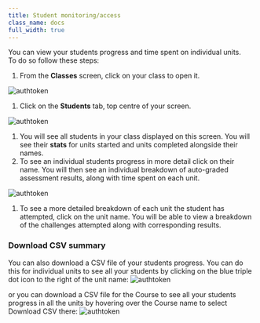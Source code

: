 ```yaml
---
title: Student monitoring/access
class_name: docs
full_width: true
---
```

You can view your students progress and time spent on individual units.  
To do so follow these steps:

1. From the **Classes** screen, click on your class to open it. 
<img alt="authtoken" src="/img/docs/monitor_students/year10class.png" class="simple"/>

1. Click on the **Students** tab, top centre of your screen.
<img alt="authtoken" src="/img/docs/monitor_students/studentstab.png" class="simple"/>

1. You will see all students in your class displayed on this screen. You will see their **stats** for units started and units completed alongside their names. 
1. To see an individual students progress in more detail click on their name. You will then see an individual breakdown of auto-graded assessment results, along with time spent on each unit. 
<img alt="authtoken" src="/img/docs/monitor_students/breakdown.png" class="simple"/>

1. To see a more detailed breakdown of each unit the student has attempted, click on the unit name. You will be able to view a breakdown of the challenges attempted along with corresponding results.

### Download CSV summary

You can also download a CSV file of your students progress. You can do this for individual units to see all your students by clicking on the blue triple dot icon to the right of the unit name:
<img alt="authtoken" src="/img/docs/downloadcsv_unit.png" class="simple"/>

or you can download a CSV file for the Course to see all your students progress in all the units by hovering over the Course name to select Download CSV there: 
<img alt="authtoken" src="/img/docs/downloadcsv_module.png" class="simple"/>



